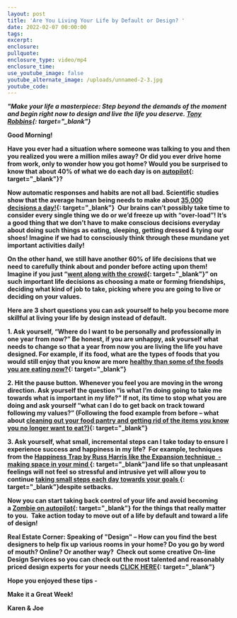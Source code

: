 ```yaml
---
layout: post
title: 'Are You Living Your Life by Default or Design? '
date: 2022-02-07 00:00:00
tags:
excerpt:
enclosure:
pullquote:
enclosure_type: video/mp4
enclosure_time:
use_youtube_image: false
youtube_alternate_image: /uploads/unnamed-2-3.jpg
youtube_code:
---
```

***"Make your life a masterpiece: Step beyond the demands of the moment and begin right now to design and live the life you deserve.&nbsp;[Tony Robbins](https://t.e2ma.net/click/rqpkpd/zwff20l/3v1e5e){: target="_blank"}***

**Good Morning\! &nbsp;**

**Have you ever had a situation where someone was talking to you and then you realized you were a million miles away? Or did you ever drive home from work, only to wonder how you got home? Would you be surprised to know that about 40% of what we do each day is on&nbsp;[autopilot](https://t.e2ma.net/click/rqpkpd/zwff20l/f93e5e){: target="_blank"}?**

**Now automatic responses and habits are not all bad. Scientific studies show that the average human being needs to make about&nbsp;[35,000 decisions a day\!](https://t.e2ma.net/click/rqpkpd/zwff20l/v14e5e){: target="_blank"}&nbsp; Our brains can’t possibly take time to consider every single thing we do or we’d freeze up with “over-load”\! It’s a good thing that we don’t have to make conscious decisions everyday about doing such things as eating, sleeping, getting dressed & tying our shoes\! Imagine if we had to consciously think through these mundane yet important activities daily\!**

**On the other hand, we still have another 60% of life decisions that we need to carefully think about and ponder before acting upon them\! Imagine if you just “[went along with the crowd](https://t.e2ma.net/click/rqpkpd/zwff20l/bu5e5e){: target="_blank"}” on such important life decisions as choosing a mate or forming friendships, deciding what kind of job to take, picking where you are going to live or deciding on your values.&nbsp;**

**Here are 3 short questions you can ask yourself to help you become more skillful at living your life by design instead of default.**

**1\. Ask yourself, “Where do I want to be personally and professionally in one year from now?” Be honest, if you are unhappy, ask yourself what needs to change so that a year from now you are living the life you have designed. For example, if its food, what are the types of foods that you would still enjoy that you know are more&nbsp;[healthy than some of the foods you are eating now?](https://t.e2ma.net/click/rqpkpd/zwff20l/rm6e5e){: target="_blank"}**

**2\. Hit the pause button. Whenever you feel you are moving in the wrong direction. Ask yourself the question “is what I’m doing going to take me towards what is important in my life?” If not, its time to stop what you are doing and ask yourself “what can I do to get back on track toward following my values?” (Following the food example from before – what about&nbsp;[cleaning out your food pantry and getting rid of the items you know you no longer want to eat?)](https://t.e2ma.net/click/rqpkpd/zwff20l/7e7e5e){: target="_blank"}**

**3\. Ask yourself, what small, incremental steps can I take today to ensure I experience success and happiness in my life?&nbsp; For example, techniques from the&nbsp;[Happiness Trap by Russ Harris like the Expansion technique&nbsp; - making space in your mind&nbsp;](https://t.e2ma.net/click/rqpkpd/zwff20l/n77e5e){: target="_blank"}and life so that unpleasant feelings will not feel so stressful and intrusive yet will allow you to continue&nbsp;[taking small steps each day towards your goals&nbsp;](https://t.e2ma.net/click/rqpkpd/zwff20l/3z8e5e){: target="_blank"}despite setbacks.**

**Now you can start taking back control of your life and avoid becoming a&nbsp;[Zombie on autopilot](https://t.e2ma.net/click/rqpkpd/zwff20l/js9e5e){: target="_blank"}&nbsp;for the things that really matter to you.&nbsp; Take action today to move out of a life by default and toward a life of design\!**

**Real Estate Corner: Speaking of "Design" – How can you find the best designers to help fix up various rooms in your home? Do you go by word of mouth? Online? Or another way?&nbsp; Check out some creative On-line Design Services so you can check out the most talented and reasonably priced design experts for your needs&nbsp;[CLICK HERE](https://t.e2ma.net/click/rqpkpd/zwff20l/zkaf5e){: target="_blank"}**

**Hope you enjoyed these tips -**

**Make it a Great Week\!**

**Karen & Joe**
